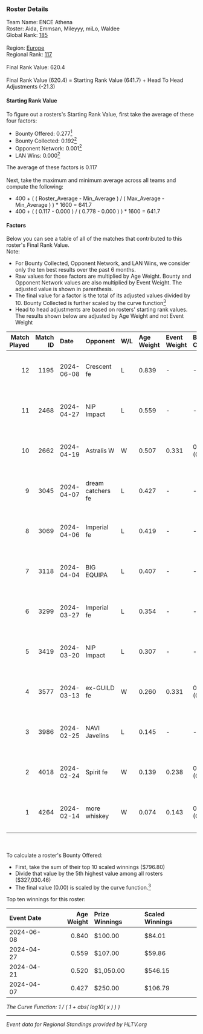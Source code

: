 ### Roster Details<br />
Team Name: ENCE Athena<br />
Roster: Aida, Emmsan, Mileyyy, miLo, Waldee<br />
Global Rank: [185](../standings_global.md)<br />
<br />
Region: [Europe]( ../standings_europe.md)<br />
Regional Rank: [117]( ../standings_europe.md)<br />
<br />
Final Rank Value:  620.4<br />
<br />
Final Rank Value (620.4) = Starting Rank Value (641.7) + Head To Head Adjustments (-21.3)<br />

#### Starting Rank Value<br />
To figure out a rosters's Starting Rank Value, first take the average of these four factors:<br />
- Bounty Offered: 0.277[<sup>1</sup>](#table2)
- Bounty Collected: 0.192[<sup>2</sup>](#table1)
- Opponent Network: 0.001[<sup>2</sup>](#table1)
- LAN Wins: 0.000[<sup>2</sup>](#table1)

The average of these factors is 0.117<br />
<br />
Next, take the maximum and minimum average across all teams and compute the following:<br />
- 400 + ( ( Roster_Average - Min_Average ) / ( Max_Average - Min_Average ) ) * 1600 = 641.7
- 400 + ( ( 0.117 - 0.000 ) / ( 0.778 - 0.000 ) ) * 1600 = 641.7


#### Factors<br />
Below you can see a table of all of the matches that contributed to this roster's Final Rank Value.<br />
Note:<br />

- For Bounty Collected, Opponent Network, and LAN Wins, we consider only the ten best results over the past 6 months.
- Raw values for those factors are multiplied by Age Weight. Bounty and Opponent Network values are also multiplied by Event Weight. The adjusted value is shown in parenthesis.
- The final value for a factor is the total of its adjusted values divided by 10. Bounty Collected is further scaled by the curve function[<sup>3</sup>](#curveFunction)
- Head to head adjustments are based on rosters' starting rank values. The results shown below are adjusted by Age Weight and not Event Weight
<span id="table1"></span><br />


| Match Played | Match ID | Date       | Opponent          | W/L | Age Weight | Event Weight | Bounty Collected | Opponent Network | LAN Wins  | H2H Adj. | Roster                              |
| -: | -: | :- | :- | :- | :- | :- | :- | :- | :- | -: | :- |
|           12 |     1195 | 2024-06-08 | Crescent fe       | L   | 0.839      | -            | -                | -                | -         |   -12.00 | Aida, Emmsan, Mileyyy, miLo, Waldee |
|           11 |     2468 | 2024-04-27 | NIP Impact        | L   | 0.559      | -            | -                | -                | -         |    -6.71 | Aida, Emmsan, miLo, Waldee, xia     |
|           10 |     2662 | 2024-04-19 | Astralis W        | W   | 0.507      | 0.331        | 0.001 (0.000)    | 0.022 (0.004)    | 0 (0.000) |     7.47 | Aida, Emmsan, miLo, Waldee, xia     |
|            9 |     3045 | 2024-04-07 | dream catchers fe | L   | 0.427      | -            | -                | -                | -         |    -5.30 | Aida, Emmsan, miLo, Waldee, xia     |
|            8 |     3069 | 2024-04-06 | Imperial fe       | L   | 0.419      | -            | -                | -                | -         |    -1.24 | Aida, Emmsan, miLo, Waldee, xia     |
|            7 |     3118 | 2024-04-04 | BIG EQUIPA        | L   | 0.407      | -            | -                | -                | -         |    -4.17 | Aida, Emmsan, miLo, Waldee, xia     |
|            6 |     3299 | 2024-03-27 | Imperial fe       | L   | 0.354      | -            | -                | -                | -         |    -1.08 | Aida, Emmsan, miLo, Waldee, xia     |
|            5 |     3419 | 2024-03-20 | NIP Impact        | L   | 0.307      | -            | -                | -                | -         |    -4.11 | Aida, Emmsan, miLo, Waldee, xia     |
|            4 |     3577 | 2024-03-13 | ex-GUILD fe       | W   | 0.260      | 0.331        | 0.003 (0.000)    | 0.066 (0.006)    | 0 (0.000) |     4.30 | Aida, Emmsan, miLo, Waldee, xia     |
|            3 |     3986 | 2024-02-25 | NAVI Javelins     | L   | 0.145      | -            | -                | -                | -         |    -1.21 | Aida, Emmsan, miLo, Waldee, xia     |
|            2 |     4018 | 2024-02-24 | Spirit fe         | W   | 0.139      | 0.238        | 0.005 (0.000)    | 0.101 (0.003)    | 0 (0.000) |     2.31 | Aida, Emmsan, miLo, Waldee, xia     |
|            1 |     4264 | 2024-02-14 | more whiskey      | W   | 0.074      | 0.143        | 0.000 (0.000)    | 0.000 (0.000)    | 0 (0.000) |     0.48 | Aida, Emmsan, miLo, Waldee, xia     |

<br />
<span id="table2"></span><br />
To calculate a roster's Bounty Offered:<br />

- First, take the sum of their top 10 scaled winnings ($796.80)
- Divide that value by the 5th highest value among all rosters ($327,030.46)
- The final value (0.00) is scaled by the curve function.[<sup>3</sup>](#curveFunction)

Top ten winnings for this roster:<br />

| Event Date | Age Weight | Prize Winnings | Scaled Winnings |
| :- | -: | :- | :- |
| 2024-06-08 |      0.840 | $100.00        | $84.01          |
| 2024-04-27 |      0.559 | $107.00        | $59.86          |
| 2024-04-21 |      0.520 | $1,050.00      | $546.15         |
| 2024-04-07 |      0.427 | $250.00        | $106.79         |


<span id="curveFunction"></span>_The Curve Function: 1 / ( 1 + abs( log10( x ) ) )_<br />

---
_Event data for Regional Standings provided by HLTV.org_<br />
